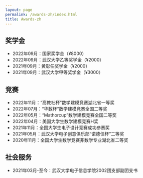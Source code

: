 ```yaml
---
layout: page
permalink: /awards-zh/index.html
title: Awards-zh
---
```


## 奖学金
- 2022年09月：国家奖学金（¥8000）
- 2022年09月：武汉大学乙等奖学金（¥2000）
- 2021年09月：黄彰任奖学金（¥2000）
- 2021年09月：武汉大学甲等奖学金（¥3000）

## 竞赛
- 2022年11月：“高教社杯”数学建模竞赛湖北省一等奖
- 2022年07月：“华数杯”数学建模竞赛全国二等奖
- 2022年05月：“Mathorcup”数学建模竞赛全国二等奖
- 2022年04月：美国大学生数学建模竞赛H奖
- 2021年11月：全国大学生电子设计竞赛成功参赛奖
- 2021年05月：武汉大学电子创意俱乐部“诺德佳杯”二等奖
- 2020年11月：全国大学生数学竞赛非数学专业湖北省二等奖

## 社会服务
- 2021年03月-至今：武汉大学电子信息学院2002团支部副团支书

<script src="//cdn1.lncld.net/static/js/3.0.4/av-min.js"></script>
<script src='//unpkg.com/valine/dist/Valine.min.js'></script>
<div id="comment_awards"></div>

<script>
    var valine = new Valine();
    valine.init({
        el:'#comment_awards',
        appId:'wQZ0cGbJkMGHNxrBER4b003l-gzGzoHsz',
        appKey:'bNnjy1X8ZWD3c5bC2OJTNmBW',
        notify:true,
        path: '/post/jekyll-%E6%B7%BB%E5%8A%A0-Valine_award-%E8%AF%84%E8%AE%BA.html',
        placeholder:'Leave your comments here.',
    })
</script>